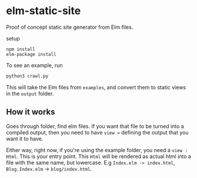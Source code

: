 # elm-static-site

Proof of concept static site generator from Elm files.

setup

```
npm install
elm-package install
```

To see an example, run

```bash
python3 crawl.py
```

This will take the Elm files from `examples`, and convert them to static views in the `output` folder.

## How it works

Goes through folder, find elm files. If you want that file to be turned into a compiled output, then you need to have `view =` defining the output that you want it to have.

Either way, right now, if you're using the example folder, you need a `view : Html`. This is your entry point. This `Html` will be rendered as actual html into a file with the same name, but lowercase. E.g `Index.elm -> index.html`, `Blog.Index.elm` -> `blog/index.html`.
